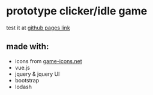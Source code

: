 # prototype clicker/idle game

test it at [github pages link](https://ehicks05.github.io/ericIdle/)


## made with:
* icons from [game-icons.net](http://game-icons.net/)
* vue.js
* jquery & jquery UI
* bootstrap
* lodash